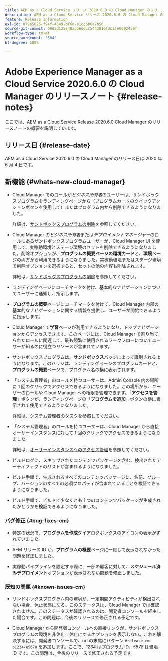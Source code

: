 ```yaml
---
title: AEM as a Cloud Service リリース 2020.6.0 の Cloud Manager のリリースノート
description: AEM as a Cloud Service リリース 2020.6.0 の Cloud Manager のリリースノート
feature: Release Information
exl-id: 879a5025-f94f-4549-bf6e-e1cc6b6a7b58
source-git-commit: 09d5d125840abb6d6cc5443816f3b2fe6602459f
workflow-type: tm+mt
source-wordcount: '604'
ht-degree: 100%

---
```


# Adobe Experience Manager as a Cloud Service 2020.6.0 の Cloud Manager のリリースノート {#release-notes}

ここでは、AEM as a Cloud Service Release 2020.6.0 Cloud Manager のリリースノートの概要を説明しています。

## リリース日 {#release-date}

AEM as a Cloud Service 2020.6.0 の Cloud Manager のリリース日は 2020 年 6 月 4 日です。

## 新機能 {#whats-new-cloud-manager}

* Cloud Manager でのロールが&#x200B;*ビジネス所有者*&#x200B;のユーザーは、サンドボックスプログラムをランディングページから（プログラムカードのクイックアクションボタンを使用して）またはプログラム内から削除できるようになりました。

   詳細は、[サンドボックスプログラムの削除](https://experienceleague.adobe.com/docs/experience-manager-cloud-service/onboarding/getting-access/cloud-service-programs/creating-a-program.html?lang=ja)を参照してください。

* Cloud Manager の&#x200B;*ビジネス所有者*&#x200B;または&#x200B;*デプロイメントマネージャー*&#x200B;のロールにあるサンドボックスプログラムユーザーが、Cloud Manager UI を使用して、実稼動環境とステージ環境のセットを削除できるようになりました。削除オプションが、**プログラムの概要ページの環境カード**&#x200B;と、**環境**&#x200B;ページの両方から利用できるようになりました。実稼動環境またはステージ環境で削除オプションを選択すると、セットの他の内容も削除されます。

   詳細は、[サンドボックスプログラムの削除](https://experienceleague.adobe.com/docs/experience-manager-cloud-service/onboarding/getting-access/cloud-service-programs/creating-a-program.html)を参照してください。

* ランディングページにコーチマークを付け、基本的なナビゲーションについてユーザーに通知し、指示します。

* **プログラムの概要**&#x200B;ページにコーチマークを付けて、Cloud Manager 内部の基本的なナビゲーションに関する情報を提供し、ユーザーが開始できるように指示します。

* Cloud Manager で&#x200B;**学習**&#x200B;ページが利用できるようになり、トップナビゲーションからアクセスできます。このページには、Cloud Manager で割り当てられたロールに関連して、最も頻繁に使用されるワークフローについてユーザーが知るのに役立つリソースが含まれています。

* サンドボックスプログラムは、**サンドボックス**&#x200B;バッジによって識別されるようになります。このバッジは、ランディングページのプログラムカードと、**プログラムの概要**&#x200B;ページで、プログラム名の横に表示されます。

* 「システム管理者」のロールを持つユーザーは、Admin Console 内の場所に 1 回のクリックでアクセスできるようになりました。この場所から、ユーザーのロールや Cloud Manager への権限を管理できます。「**アクセスを管理**」ボタンが、ランディングページの「**プログラムを追加**」ボタンの横に表示されて使用できるようになりました。

   詳細は、[システム管理者のタスク](https://experienceleague.adobe.com/docs/experience-manager-cloud-service/onboarding/getting-access/navigation.html?lang=ja#sysadmin-tasks)を参照してください。

* 「システム管理者」のロールを持つユーザーは、Cloud Manager から直接オーサーインスタンスに対して 1 回のクリックでアクセスできるようになりました。

   詳細は、[オーサーインスタンスへのアクセス管理](https://experienceleague.adobe.com/docs/experience-manager-cloud-service/onboarding/getting-access/navigation.html?lang=ja#manage-access-aem)を参照してください。

* ビルドログに、スキップされたコンテンツパッケージを含む、検出されたアーティファクトのリストが含まれるようになりました。

* ビルド手順で、生成されるすべてのコンテンツパッケージに、名前、グループ、バージョンのすべての必須プロパティが含まれていることを検証できるようになりました。

* ビルド手順で、ビルドで少なくとも 1 つのコンテンツパッケージが生成されたかどうかを検証できるようになりました。

### バグ修正 {#bug-fixes-cm}

* 特定の状況で、**プログラムを作成**&#x200B;ダイアログボックスのアイコンの表示がずれていました。

* AEM リリース ID が、**プログラムの概要**&#x200B;ページに一貫して表示されなかった問題を修正しました。

* 実稼動パイプラインを設定する際に、一部の顧客に対して、**スケジュール済みデプロイメント**&#x200B;オプションが表示されない問題を修正しました。

### 既知の問題 {#known-issues-cm}

* サンドボックスプログラム内の環境が、一定期間アクティビティが検出されない場合、休止状態になる。このステータスは、Cloud Manager では確認されません。このステータスが確認されるのは、開発者コンソールを経由した場合です。この問題は、今後のリリースで修正される予定です。

* Cloud Manager から開発者コンソールへの直接リンクが、サンドボックスプログラムの環境を非休止／休止にするオプションを表示しない。これを解決するには、開発者コンソールで、url の末尾にパターン `#release-cm-p1234-e5678` を追加します。ここで、*1234* はプログラム ID、*5678* は環境 ID です。この問題は、今後のリリースで修正される予定です。
